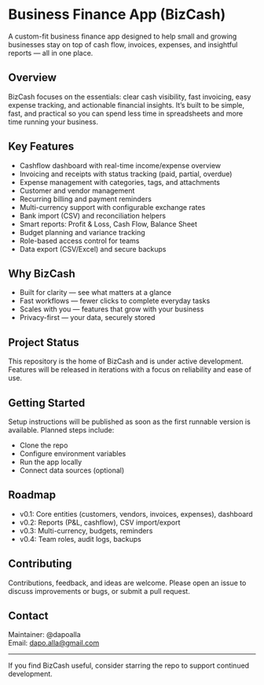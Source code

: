 # Business Finance App (BizCash)

A custom-fit business finance app designed to help small and growing businesses stay on top of cash flow, invoices, expenses, and insightful reports — all in one place.

## Overview
BizCash focuses on the essentials: clear cash visibility, fast invoicing, easy expense tracking, and actionable financial insights. It’s built to be simple, fast, and practical so you can spend less time in spreadsheets and more time running your business.

## Key Features
- Cashflow dashboard with real-time income/expense overview
- Invoicing and receipts with status tracking (paid, partial, overdue)
- Expense management with categories, tags, and attachments
- Customer and vendor management
- Recurring billing and payment reminders
- Multi-currency support with configurable exchange rates
- Bank import (CSV) and reconciliation helpers
- Smart reports: Profit & Loss, Cash Flow, Balance Sheet
- Budget planning and variance tracking
- Role-based access control for teams
- Data export (CSV/Excel) and secure backups

## Why BizCash
- Built for clarity — see what matters at a glance
- Fast workflows — fewer clicks to complete everyday tasks
- Scales with you — features that grow with your business
- Privacy-first — your data, securely stored

## Project Status
This repository is the home of BizCash and is under active development. Features will be released in iterations with a focus on reliability and ease of use.

## Getting Started
Setup instructions will be published as soon as the first runnable version is available. Planned steps include:
- Clone the repo
- Configure environment variables
- Run the app locally
- Connect data sources (optional)

## Roadmap
- v0.1: Core entities (customers, vendors, invoices, expenses), dashboard
- v0.2: Reports (P&L, cashflow), CSV import/export
- v0.3: Multi-currency, budgets, reminders
- v0.4: Team roles, audit logs, backups

## Contributing
Contributions, feedback, and ideas are welcome. Please open an issue to discuss improvements or bugs, or submit a pull request.

## Contact
Maintainer: @dapoalla  
Email: dapo.alla@gmail.com

---

If you find BizCash useful, consider starring the repo to support continued development.
